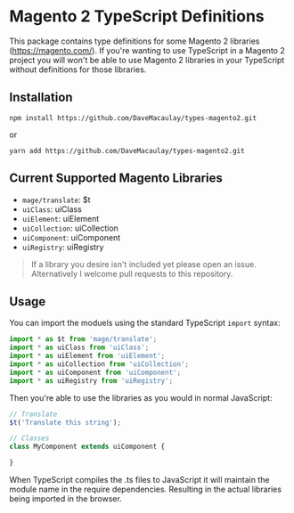 # Magento 2 TypeScript Definitions
This package contains type definitions for some Magento 2 libraries (https://magento.com/). If you're wanting to use TypeScript in a Magento 2 project you will won't be able to use Magento 2 libraries in your TypeScript without definitions for those libraries.

## Installation
```
npm install https://github.com/DaveMacaulay/types-magento2.git
```
or
```
yarn add https://github.com/DaveMacaulay/types-magento2.git
```

## Current Supported Magento Libraries
- `mage/translate`: $t
- `uiClass`: uiClass
- `uiElement`: uiElement
- `uiCollection`: uiCollection
- `uiComponent`: uiComponent
- `uiRegistry`: uiRegistry

> If a library you desire isn't included yet please open an issue. Alternatively I welcome pull requests to this repository.

## Usage
You can import the moduels using the standard TypeScript `import` syntax:
```js
import * as $t from 'mage/translate';
import * as uiClass from 'uiClass';
import * as uiElement from 'uiElement';
import * as uiCollection from 'uiCollection';
import * as uiComponent from 'uiComponent';
import * as uiRegistry from 'uiRegistry';
```

Then you're able to use the libraries as you would in normal JavaScript:
```js
// Translate
$t('Translate this string');

// Classes
class MyComponent extends uiComponent {

}
```

When TypeScript compiles the .ts files to JavaScript it will maintain the module name in the require dependencies. Resulting in the actual libraries being imported in the browser.